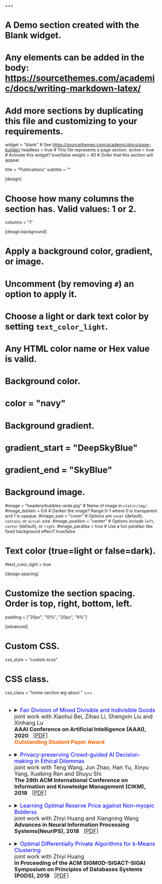 +++
# A Demo section created with the Blank widget.
# Any elements can be added in the body: https://sourcethemes.com/academic/docs/writing-markdown-latex/
# Add more sections by duplicating this file and customizing to your requirements.

widget = "blank"  # See https://sourcethemes.com/academic/docs/page-builder/
headless = true  # This file represents a page section.
active = true  # Activate this widget? true/false
weight = 40  # Order that this section will appear.


title = "Publications"
subtitle = ""

[design]
  # Choose how many columns the section has. Valid values: 1 or 2.
  columns = "1"

[design.background]
  # Apply a background color, gradient, or image.
  #   Uncomment (by removing `#`) an option to apply it.
  #   Choose a light or dark text color by setting `text_color_light`.
  #   Any HTML color name or Hex value is valid.

  # Background color.
  # color = "navy"
  
  # Background gradient.
  # gradient_start = "DeepSkyBlue"
  # gradient_end = "SkyBlue"
  
  # Background image.
  #image = "headers/bubbles-wide.jpg"  # Name of image in `static/img/`.
  #image_darken = 0.6  # Darken the image? Range 0-1 where 0 is transparent and 1 is opaque.
  #image_size = "cover"  #  Options are `cover` (default), `contain`, or `actual` size.
  #image_position = "center"  # Options include `left`, `center` (default), or `right`.
  #image_parallax = true  # Use a fun parallax-like fixed background effect? true/false

  # Text color (true=light or false=dark).
  #text_color_light = true

[design.spacing]
  # Customize the section spacing. Order is top, right, bottom, left.
 padding = ["20px", "10%", "20px", "9%"]

[advanced]
 # Custom CSS. 
 css_style = "custom.scss"
 
 # CSS class.
 css_class = "home-section wg-about   "
+++

<font size=4>
<ul>
  <br>  
  <li><details>
    <summary><font color="#0000FF"> Fair Division of Mixed Divisible and Indivisible Goods </font>
      <br>
      joint work with Xiaohui Bei, Zihao Li, Shengxin Liu and Xinhang Lu
      <br>
      <b>AAAI Conference on Artificial Intelligence (AAAI), 2020</b> &nbsp;   <a href="https://arxiv.org/pdf/1911.07048.pdf">[PDF]</a>
      <br>
      <font color="#fa6400"><strong>Outstanding Student Paper Award</strong></font>
    </summary>
    <br>
    <div class="abs1" align=left>
      <p style = "margin:10px"><font size=3.5><b>Abstract:</b><br>         
        We study the problem of fair division when the resources contain both divisible and indivisible goods. Classic fairness notions such as envy-freeness (EF) and envy-freeness up to one good (EF1) cannot be directly applied to the mixed goods setting. In this work, we propose a new fairness notion <I>Envy-freeness for mixed goods</I> (EFM), which is a direct generalization of both EF and EF1 to the mixed goods setting. We prove that an EFM allocation always exists for any number of agents. We also propose efficient algorithms to compute an EFM allocation for two agents and for $n$ agents with piecewise linear valuations over the divisible goods. Finally, we relax the envy-free requirement, instead asking for $\epsilon$-<I>Envy-freeness for mixed goods</I> ($\epsilon$-EFM), and present an algorithm that finds an $\epsilon$-EFM allocation in time polynomial in the number of agents, number of goods, and $\frac{1}{\epsilon}$.
      </font></p>
    </div>
  </details></li>

  <br>
  
  <li ><details >
    <summary ><font color="#0000FF"> Privacy-preserving Crowd-guided AI Decision-making in Ethical Dilemmas </font>
      <br>
      joint work with Teng Wang, Jun Zhao, Han Yu, Xinyu Yang, Xuebing Ren and Shuyu Shi
      <br>
      <b>The 28th ACM International Conference on Information and Knowledge Management (CIKM), 2019</b> &nbsp;  <a href="https://dl.acm.org/doi/abs/10.1145/3357384.3357954">[PDF]</a>
    </summary>
    <div class="abs1" align=left>
      <p style = "margin:10px"><font size=3.5><b>Abstract:</b><br>         
        With the rapid development of artificial intelligence (AI), ethical issues surrounding AI have attracted increasing attention. To investigate such ethical dilemmas, recent studies have adopted preference aggregation, such approaches can potentially violate the privacy of voters. In this paper, we report a first-of-its-kind privacy- preserving crowd-guided AI decision-making approach in ethical dilemmas. We adopt the formal and popular notion of differential privacy and propose different algorithms to achieve these privacy protection granularities. Extensive experiments based on both synthetic data and real-world data of voters’ moral decisions demonstrate that the proposed approaches achieve high accuracy of preference aggregation while protecting individual voter’s privacy.
      </font></p>
    </div>
  </details></li>

  <br>

  <li><details>
    <summary><font color="#0000FF"> Learning Optimal Reserve Price against Non-myopic Bidderss </font>
      <br>
      joint work with Zhiyi Huang and Xiangning Wang 
      <br>
      <b>Advances in Neural Information Processing Systems(NeurIPS), 2018</b> &nbsp;   <a href="http://papers.nips.cc/paper/7474-learning-optimal-reserve-price-against-non-myopic-bidders.pdf">[PDF]</a>
    </summary>
    <div class="abs1" align=left>
      <p style = "margin:10px"><font size=3.5><b>Abstract:</b><br>         
        We consider the problem of learning optimal reserve price in repeated auctions against non-myopic bidders, who may bid strategically in order to gain in future rounds even if the single-round auctions are truthful. Previous algorithms, e.g., empirical pricing, do not provide non-trivial regret rounds in this setting in general. We introduce algorithms that obtain small regret against non-myopic bidders either when the market is large, i.e., no bidder appears in a constant fraction of the rounds, or when the bidders are impatient, i.e., they discount future utility by some factor mildly bounded away from one. Our approach carefully controls what information is revealed to each bidder, and builds on techniques from differentially private online learning as well as the recent line of works on jointly differentially private algorithms.
      </font></p>
    </div>
  </details></li>

  <br>

  <li><details>
    <summary><font color="#0000FF"> Optimal Differentially Private Algorithms for k-Means Clustering </font>
      <br>
      joint work with Zhiyi Huang
      <br>
      <b>In Proceeding of the ACM SIGMOD-SIGACT-SIGAI Symposium on Principles of Databases Systems (PODS), 2018</b> &nbsp;  <a href="https://dl.acm.org/doi/abs/10.1145/3196959.3196977">[PDF]</a>
    </summary>
    <div class="abs1" align=left>
      <p style = "margin:10px"><font size=3.5><b>Abstract:</b><br>         
        We consider privacy-preserving $k$-means clustering. For the objective of minimizing the Wasserstein distance between the output and the optimal solution, we show that there is a polynomial-time $(\epsilon,\delta)$-differentially private algorithm which, for any sufficiently large $\phi^2$ well-separated datasets, outputs $k$ centers that are within Wasserstein distance $O( \phi^2)$ from the optimal. This result improves the previous bounds by removing the dependence on $\epsilon$, number of centers $k$, and dimension $d$. Further, we prove a matching lower bound that no $(\epsilon, \delta)$-differentially private algorithm can guarantee Wasserstein distance less than $\Omega (\phi^2)$ and, thus, our positive result is optimal up to a constant factor. For minimizing the $k$-means objective when the dimension $d$ is bounded, we propose a polynomial-time private local search algorithm that outputs an $\alpha n$-additive approximation when the size of the dataset is at least.      
      </font></p>
    </div>
  </details></li>

</ul>
</font>

